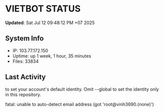 # VIETBOT STATUS
**Updated**: Sat Jul 12 09:48:12 PM +07 2025

## System Info
- IP: 103.77.172.150
- Uptime: up 1 week, 1 hour, 35 minutes
- Files: 33834

## Last Activity

to set your account's default identity.
Omit --global to set the identity only in this repository.

fatal: unable to auto-detect email address (got 'root@vinh3690.(none)')
